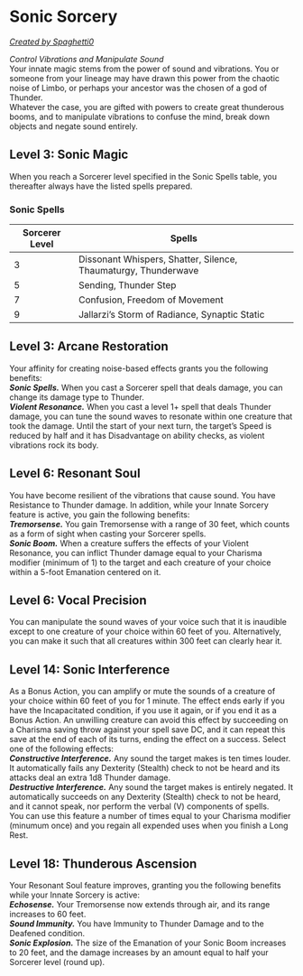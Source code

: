 # Sonic Sorcery
[*Created by Spaghetti0*](https://bio.site/spaghetti0)

*Control Vibrations and Manipulate Sound*  
Your innate magic stems from the power of sound and vibrations. You or someone from your lineage may have drawn this power from the chaotic noise of Limbo, or perhaps your ancestor was the chosen of a god of Thunder.  
Whatever the case, you are gifted with powers to create great thunderous booms, and to manipulate vibrations to confuse the mind, break down objects and negate sound entirely.

## Level 3: Sonic Magic
When you reach a Sorcerer level specified in the Sonic Spells table, you thereafter always have the listed spells prepared.
### Sonic Spells
| Sorcerer Level | Spells                                                         |
|----------------|----------------------------------------------------------------|
| 3              | Dissonant Whispers, Shatter, Silence, Thaumaturgy, Thunderwave |
| 5              | Sending, Thunder Step                                          |
| 7              | Confusion, Freedom of Movement                                 |
| 9              | Jallarzi’s Storm of Radiance, Synaptic Static                  |

## Level 3: Arcane Restoration
Your affinity for creating noise-based effects grants you the following benefits:  
***Sonic Spells.*** When you cast a Sorcerer spell that deals damage, you can change its damage type to Thunder.  
***Violent Resonance.*** When you cast a level 1+ spell that deals Thunder damage, you can tune the sound waves to resonate within one creature that took the damage. Until the start of your next turn, the target’s Speed is reduced by half and it has Disadvantage on ability checks, as violent vibrations rock its body.

## Level 6: Resonant Soul
You have become resilient of the vibrations that cause sound. You have Resistance to Thunder damage. In addition, while your Innate Sorcery feature is active, you gain the following benefits:  
***Tremorsense.*** You gain Tremorsense with a range of 30 feet, which counts as a form of sight when casting your Sorcerer spells.  
***Sonic Boom.*** When a creature suffers the effects of your Violent Resonance, you can inflict Thunder damage equal to your Charisma modifier (minimum of 1) to the target and each creature of your choice within a 5-foot Emanation centered on it.

## Level 6: Vocal Precision
You can manipulate the sound waves of your voice such that it is inaudible except to one creature of your choice within 60 feet of you. Alternatively, you can make it such that all creatures within 300 feet can clearly hear it.

## Level 14: Sonic Interference
As a Bonus Action, you can amplify or mute the sounds of a creature of your choice within 60 feet of you for 1 minute. The effect ends early if you have the Incapacitated condition, if you use it again, or if you end it as a Bonus Action. An unwilling creature can avoid this effect by succeeding on a Charisma saving throw against your spell save DC, and it can repeat this save at the end of each of its turns, ending the effect on a success. Select one of the following effects:  
***Constructive Interference.*** Any sound the target makes is ten times louder. It automatically fails any Dexterity (Stealth) check to not be heard and its attacks deal an extra 1d8 Thunder damage.  
***Destructive Interference.*** Any sound the target makes is entirely negated. It automatically succeeds on any Dexterity (Stealth) check to not be heard, and it cannot speak, nor perform the verbal (V) components of spells.  
You can use this feature a number of times equal to your Charisma modifier (minumum once) and you regain all expended uses when you finish a Long Rest.

## Level 18: Thunderous Ascension
Your Resonant Soul feature improves, granting you the following benefits while your Innate Sorcery is active:  
***Echosense.*** Your Tremorsense now extends through air, and its range increases to 60 feet.  
***Sound Immunity.*** You have Immunity to Thunder Damage and to the Deafened condition.  
***Sonic Explosion.*** The size of the Emanation of your Sonic Boom increases to 20 feet, and the damage increases by an amount equal to half your Sorcerer level (round up).